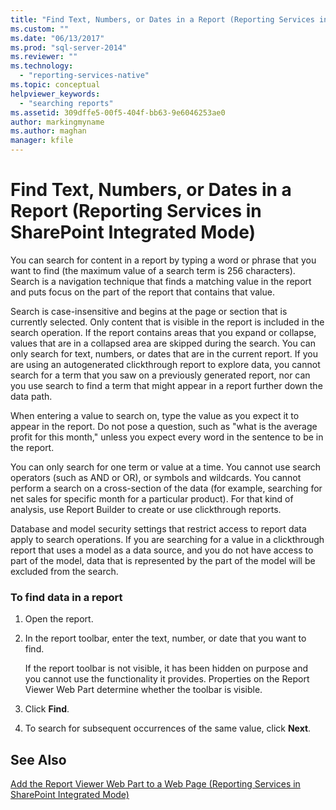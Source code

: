 ```yaml
---
title: "Find Text, Numbers, or Dates in a Report (Reporting Services in SharePoint Integrated Mode) | Microsoft Docs"
ms.custom: ""
ms.date: "06/13/2017"
ms.prod: "sql-server-2014"
ms.reviewer: ""
ms.technology: 
  - "reporting-services-native"
ms.topic: conceptual
helpviewer_keywords: 
  - "searching reports"
ms.assetid: 309dffe5-00f5-404f-bb63-9e6046253ae0
author: markingmyname
ms.author: maghan
manager: kfile
---
```

# Find Text, Numbers, or Dates in a Report (Reporting Services in SharePoint Integrated Mode)
  You can search for content in a report by typing a word or phrase that you want to find (the maximum value of a search term is 256 characters). Search is a navigation technique that finds a matching value in the report and puts focus on the part of the report that contains that value.  
  
 Search is case-insensitive and begins at the page or section that is currently selected. Only content that is visible in the report is included in the search operation. If the report contains areas that you expand or collapse, values that are in a collapsed area are skipped during the search. You can only search for text, numbers, or dates that are in the current report. If you are using an autogenerated clickthrough report to explore data, you cannot search for a term that you saw on a previously generated report, nor can you use search to find a term that might appear in a report further down the data path.  
  
 When entering a value to search on, type the value as you expect it to appear in the report. Do not pose a question, such as "what is the average profit for this month," unless you expect every word in the sentence to be in the report.  
  
 You can only search for one term or value at a time. You cannot use search operators (such as AND or OR), or symbols and wildcards. You cannot perform a search on a cross-section of the data (for example, searching for net sales for specific month for a particular product). For that kind of analysis, use Report Builder to create or use clickthrough reports.  
  
 Database and model security settings that restrict access to report data apply to search operations. If you are searching for a value in a clickthrough report that uses a model as a data source, and you do not have access to part of the model, data that is represented by the part of the model will be excluded from the search.  
  
### To find data in a report  
  
1.  Open the report.  
  
2.  In the report toolbar, enter the text, number, or date that you want to find.  
  
     If the report toolbar is not visible, it has been hidden on purpose and you cannot use the functionality it provides. Properties on the Report Viewer Web Part determine whether the toolbar is visible.  
  
3.  Click **Find**.  
  
4.  To search for subsequent occurrences of the same value, click **Next**.  
  
## See Also  
 [Add the Report Viewer Web Part to a Web Page &#40;Reporting Services in SharePoint Integrated Mode&#41;](../report-server-sharepoint/add-reporting-services-content-types-to-a-sharepoint-library.md)  
  
  
